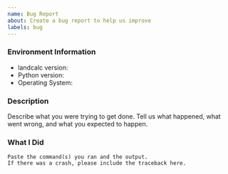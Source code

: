 ```yaml
---
name: Bug Report
about: Create a bug report to help us improve
labels: bug
---
```


<!-- Please search existing issues to avoid creating duplicates. -->

### Environment Information

-   landcalc version:
-   Python version:
-   Operating System:

### Description

Describe what you were trying to get done.
Tell us what happened, what went wrong, and what you expected to happen.

### What I Did

```
Paste the command(s) you ran and the output.
If there was a crash, please include the traceback here.
```
